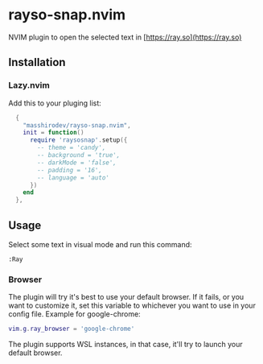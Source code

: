 # rayso-snap.nvim

NVIM plugin to open the selected text in [https://ray.so](https://ray.so)

## Installation

### Lazy.nvim

Add this to your pluging list:
```lua
  {
    "masshirodev/rayso-snap.nvim",
    init = function()
      require 'raysosnap'.setup({
        -- theme = 'candy',
        -- background = 'true',
        -- darkMode = 'false',
        -- padding = '16',
        -- language = 'auto'
      })
    end
  },
```

## Usage

Select some text in visual mode and run this command:
```vimL
:Ray
```

### Browser
The plugin will try it's best to use your default browser. If it fails, or you want to customize it, set this variable to whichever you want to use in your config file. Example for google-chrome:

```lua
vim.g.ray_browser = 'google-chrome'
```

The plugin supports WSL instances, in that case, it'll try to launch your default browser.
